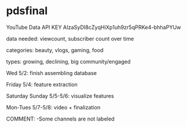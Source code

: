 # pdsfinal

YouTube Data API KEY
AIzaSyDI8cZyqHiXp1uh9zr5qPRKe4-bhhaPYUw


data needed: viewcount, subscriber count over time

categories: beauty, vlogs, gaming, food

types: growing, declining, big community/engaged 

Wed 5/2: finish assembling database

Friday 5/4: feature extraction

Saturday Sunday 5/5-5/6: visualize features

Mon-Tues 5/7-5/8: video + finalization

COMMENT:
-Some channels are not labeled
